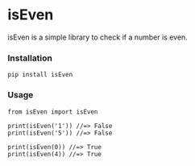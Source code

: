 # isEven

isEven is a simple library to check if a number is even.

### Installation

```
pip install isEven
```

### Usage

```
from isEven import isEven

print(isEven('1')) //=> False
print(isEven('5')) //=> False

print(isEven(0)) //=> True
print(isEven(4)) //=> True
```
